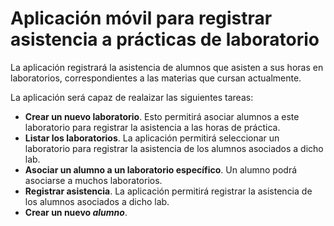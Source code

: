# Aplicación móvil para registrar asistencia a prácticas de laboratorio
La aplicación registrará la asistencia de alumnos que asisten a sus horas en laboratorios, correspondientes a las materias que cursan actualmente.

La aplicación será capaz de realaizar las siguientes tareas:
- **Crear un nuevo laboratorio**. Esto permitirá asociar alumnos a este laboratorio para registrar la asistencia a las horas de práctica.
- **Listar los laboratorios**. La aplicación permitirá seleccionar un laboratorio para registrar la asistencia de los alumnos asociados a dicho lab.
- **Asociar un alumno a un laboratorio específico**. Un alumno podrá asociarse a muchos laboratorios.
- **Registrar asistencia**. La aplicación permitirá registrar la asistencia de los alumnos asociados a dicho lab.
- **Crear un nuevo *alumno***.
